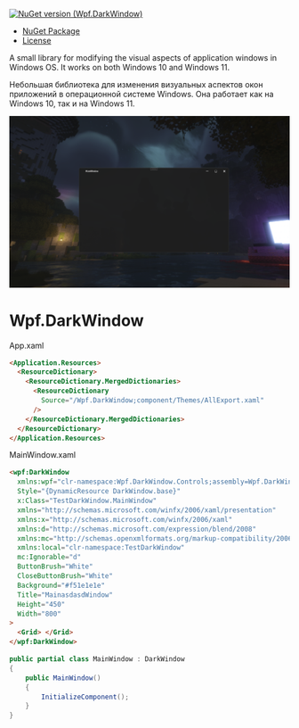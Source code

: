 
[![NuGet version (Wpf.DarkWindow)](https://img.shields.io/nuget/v/Wpf.DarkWindow)](https://www.nuget.org/packages/Wpf.DarkWindow/)

- [NuGet Package](https://www.nuget.org/packages/Wpf.DarkWindow/1.0.0)
- [License](LICENSE.txt)

A small library for modifying the visual aspects of application windows in Windows OS. It works on both Windows 10 and Windows 11.

Небольшая библиотека для изменения визуальных аспектов окон приложений в операционной системе Windows. Она работает как на Windows 10, так и на Windows 11.



![enter image description here](assets/Photos_EzpklehVgr.png)

# Wpf.DarkWindow

App.xaml

```html
<Application.Resources>
  <ResourceDictionary>
    <ResourceDictionary.MergedDictionaries>
      <ResourceDictionary
        Source="/Wpf.DarkWindow;component/Themes/AllExport.xaml"
      />
    </ResourceDictionary.MergedDictionaries>
  </ResourceDictionary>
</Application.Resources>
```

MainWindow.xaml

```html
<wpf:DarkWindow
  xmlns:wpf="clr-namespace:Wpf.DarkWindow.Controls;assembly=Wpf.DarkWindow"
  Style="{DynamicResource DarkWindow.base}"
  x:Class="TestDarkWindow.MainWindow"
  xmlns="http://schemas.microsoft.com/winfx/2006/xaml/presentation"
  xmlns:x="http://schemas.microsoft.com/winfx/2006/xaml"
  xmlns:d="http://schemas.microsoft.com/expression/blend/2008"
  xmlns:mc="http://schemas.openxmlformats.org/markup-compatibility/2006"
  xmlns:local="clr-namespace:TestDarkWindow"
  mc:Ignorable="d"
  ButtonBrush="White"
  CloseButtonBrush="White"
  Background="#f51e1e1e"
  Title="MainasdasdWindow"
  Height="450"
  Width="800"
>
  <Grid> </Grid>
</wpf:DarkWindow>
```

```cs
public partial class MainWindow : DarkWindow
{
    public MainWindow()
    {
        InitializeComponent();
    }
}
```
